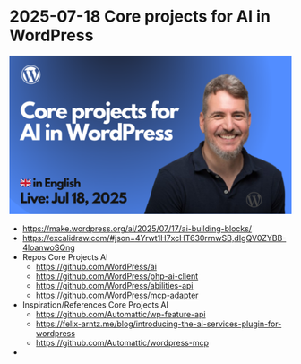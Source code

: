 # 2025-07-18 Core projects for AI in WordPress

[![](./thumbnail.png)](https://www.youtube.com/watch?v=Ban33rXA9as)

- https://make.wordpress.org/ai/2025/07/17/ai-building-blocks/
- https://excalidraw.com/#json=4Yrwt1H7xcHT630rrnwSB,dIgQV0ZYBB-4loanwoSQng
- Repos Core Projects AI
  - https://github.com/WordPress/ai
  - https://github.com/WordPress/php-ai-client
  - https://github.com/WordPress/abilities-api
  - https://github.com/WordPress/mcp-adapter
- Inspiration/References Core Projects AI
  - https://github.com/Automattic/wp-feature-api
  - https://felix-arntz.me/blog/introducing-the-ai-services-plugin-for-wordpress
  - https://github.com/Automattic/wordpress-mcp
- 
